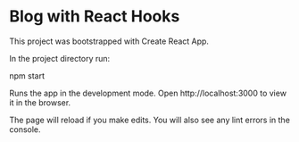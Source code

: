 # Blog with React Hooks

This project was bootstrapped with Create React App.

In the project directory run:

npm start




Runs the app in the development mode.
Open http://localhost:3000 to view it in the browser.

The page will reload if you make edits.
You will also see any lint errors in the console.
